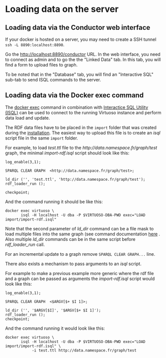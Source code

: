 # Loading data on the server

## Loading data via the Conductor web interface

If your docker is hosted on a server, you may need to create a SSH tunnel `ssh -L 8890:localhost:8890`.

Go the [http://localhost:8890/conductor](http://localhost:8890/conductor) URL.
In the web interface, you need to connect as admin and to go the the "Linked Data" tab. In this tab, you will find a form to upload files to graph.

To be noted that in the "Database" tab, you will find an "Interactive SQL" sub-tab to send ISQL commands to the server.

## Loading data via the Docker exec command
The [docker exec](https://docs.docker.com/engine/reference/commandline/exec/) command in combination with [Interactice SQL Utility (ISQL)](https://docs.openlinksw.com/virtuoso/invokingisql/)  can be used to connect to the running Virtuoso instance and perform data load and update.

The RDF data files have to be placed in the `import` folder that was created during the [installation](Installation.md). The easiest way to upload this file is to create an *isql* script file in the same `import` folder.

For example, to load *test.ttl* file to the *ht<span>tp://</span>data.namespace.fr/graph/test* graph, the minimal *import-rdf.isql* script should look like this:

```
log_enable(3,1);

SPARQL CLEAR GRAPH  <http://data.namespace.fr/graph/test>;

ld_dir ('', 'test.ttl', 'http://data.namespace.fr/graph/test');
rdf_loader_run ();

checkpoint;
```
And the command running it should be like this:
```
docker exec virtuoso \
       isql -H localhost -U dba -P $VIRTUOSO-DBA-PWD exec="LOAD import/import-rdf.isql"

```
Note that the second parameter of *ld_dir* command can be a file mask to load multiple files into the same graph (see command documentation [here](https://docs.openlinksw.com/virtuoso/fn_ld_dir/) . Also multiple *ld_dir* commands can be in the same script before *rdf_loader_run* call.

For an incremental update to a graph remove `SPARQL CLEAR GRAPH...` line.  


There also exists a mechanism to pass arguments to an *isql* script.

For example to make a previous example more generic where the rdf file and a graph can be passed as arguments the *import-rdf.isql* script would look like this:
```
log_enable(3,1);

SPARQL CLEAR GRAPH  <$ARGV[$+ $I 1]>;

ld_dir ('', '$ARGV[$I]', '$ARGV[$+ $I 1]');
rdf_loader_run ();
checkpoint;
```
And the command running it would look like this:
```
docker exec virtuoso \
       isql -H localhost -U dba -P $VIRTUOSO-DBA-PWD exec="LOAD import/import-rdf.isql" \
            -i test.ttl http://data.namespace.fr/graph/test

```
